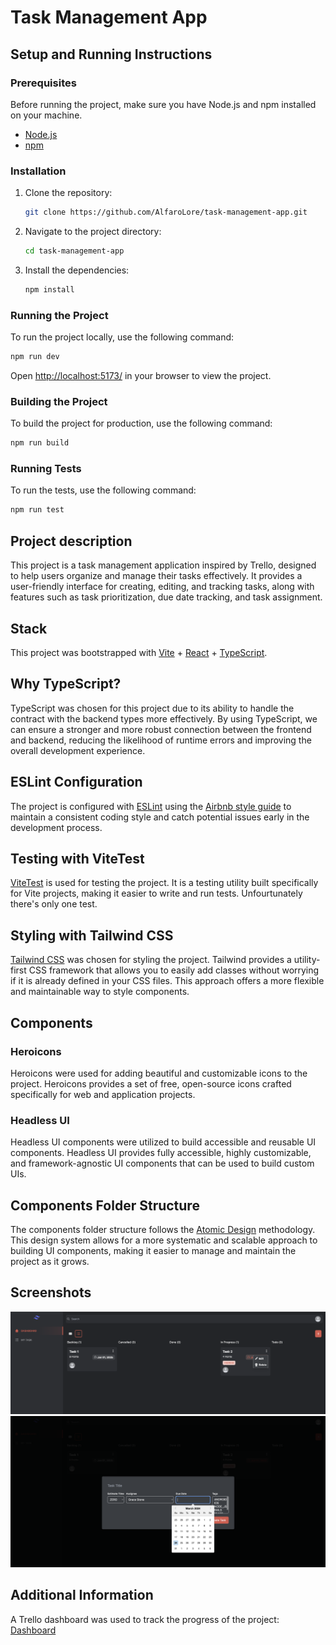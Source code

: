 # Task Management App

## Setup and Running Instructions

### Prerequisites

Before running the project, make sure you have Node.js and npm installed on your machine.

- [Node.js](https://nodejs.org/)
- [npm](https://www.npmjs.com/)

### Installation

1. Clone the repository:

   ```bash
   git clone https://github.com/AlfaroLore/task-management-app.git
   ```

2. Navigate to the project directory:

   ```bash
   cd task-management-app
   ```

3. Install the dependencies:

   ```bash
   npm install
   ```

### Running the Project

To run the project locally, use the following command:

```bash
npm run dev
```

Open [http://localhost:5173/](http://localhost:5173/) in your browser to view the project.

### Building the Project

To build the project for production, use the following command:

```bash
npm run build
```

### Running Tests

To run the tests, use the following command:

```bash
npm run test
```

## Project description

This project is a task management application inspired by Trello, designed to help users organize and manage their tasks effectively. It provides a user-friendly interface for creating, editing, and tracking tasks, along with features such as task prioritization, due date tracking, and task assignment.

## Stack

This project was bootstrapped with [Vite](https://vitejs.dev/) + [React](https://reactjs.org/) + [TypeScript](https://www.typescriptlang.org/).

## Why TypeScript?

TypeScript was chosen for this project due to its ability to handle the contract with the backend types more effectively. By using TypeScript, we can ensure a stronger and more robust connection between the frontend and backend, reducing the likelihood of runtime errors and improving the overall development experience.

## ESLint Configuration

The project is configured with [ESLint](https://eslint.org/) using the [Airbnb style guide](https://github.com/airbnb/javascript) to maintain a consistent coding style and catch potential issues early in the development process.

## Testing with ViteTest

[ViteTest](https://github.com/alexjoverm/vitest) is used for testing the project. It is a testing utility built specifically for Vite projects, making it easier to write and run tests. Unfourtunately there's only one test.

## Styling with Tailwind CSS

[Tailwind CSS](https://tailwindcss.com/) was chosen for styling the project. Tailwind provides a utility-first CSS framework that allows you to easily add classes without worrying if it is already defined in your CSS files. This approach offers a more flexible and maintainable way to style components.

## Components

### Heroicons

Heroicons were used for adding beautiful and customizable icons to the project. Heroicons provides a set of free, open-source icons crafted specifically for web and application projects.

### Headless UI

Headless UI components were utilized to build accessible and reusable UI components. Headless UI provides fully accessible, highly customizable, and framework-agnostic UI components that can be used to build custom UIs.

## Components Folder Structure

The components folder structure follows the [Atomic Design](https://atomicdesign.bradfrost.com/) methodology. This design system allows for a more systematic and scalable approach to building UI components, making it easier to manage and maintain the project as it grows.

## Screenshots

![Dashboard](./src/images/dashboard.png)
![Add Task Modal](./src/images/add-task-modal.png)

## Additional Information

A Trello dashboard was used to track the progress of the project:
[Dashboard](https://trello.com/b/RZ9UN84n/react-challenge-todo-list)
